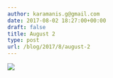 ```yaml
---
author: karamanis.g@gmail.com
date: 2017-08-02 18:27:00+00:00
draft: false
title: August 2
type: post
url: /blog/2017/8/august-2
---
```




  
   ![](https://images.squarespace-cdn.com/content/v1/4f3f61bae4b063b909445965/1501695011926-05DGYNRYOZHXJWCHNZ2R/ke17ZwdGBToddI8pDm48kJUlZr2Ql5GtSKWrQpjur5t7gQa3H78H3Y0txjaiv_0fDoOvxcdMmMKkDsyUqMSsMWxHk725yiiHCCLfrh8O1z5QPOohDIaIeljMHgDF5CVlOqpeNLcJ80NK65_fV7S1UfNdxJhjhuaNor070w_QAc94zjGLGXCa1tSmDVMXf8RUVhMJRmnnhuU1v2M8fLFyJw/IMG_1992+2.jpg?format=original)

  


